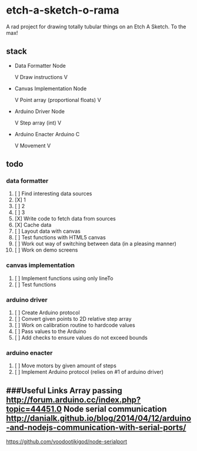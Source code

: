 # etch-a-sketch-o-rama
A rad project for drawing totally tubular things on an Etch A Sketch. To the max!

## stack

- Data Formatter		Node

	V Draw instructions V
- Canvas Implementation		Node

	V Point array (proportional floats) V
- Arduino Driver		Node

	V Step array (int) V
- Arduino Enacter		Arduino C

	V Movement V

## todo

### data formatter
1. [ ] Find interesting data sources
  1. [X] 1
  1. [ ] 2
  1. [ ] 3
1. [X] Write code to fetch data from sources
1. [X] Cache data
1. [ ] Layout data with canvas
1. [ ] Test functions with HTML5 canvas
1. [ ] Work out way of switching between data (in a pleasing manner)
1. [ ] Work on demo screens

### canvas implementation
1. [ ] Implement functions using only lineTo
1. [ ] Test functions

### arduino driver
1. [ ] Create Arduino protocol
1. [ ] Convert given points to 2D relative step array
1. [ ] Work on calibration routine to hardcode values
1. [ ] Pass values to the Arduino
1. [ ] Add checks to ensure values do not exceed bounds

### arduino enacter
1. [ ] Move motors by given amount of steps
1. [ ] Implement Arduino protocol (relies on #1 of arduino driver)

###Useful Links
Array passing
http://forum.arduino.cc/index.php?topic=44451.0
Node serial communication
http://danialk.github.io/blog/2014/04/12/arduino-and-nodejs-communication-with-serial-ports/
--
https://github.com/voodootikigod/node-serialport
